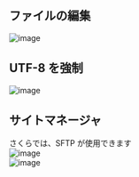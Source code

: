## ファイルの編集

![image](https://user-images.githubusercontent.com/1501327/167968404-777f8e57-b85a-47d8-bc3c-b7a75c8e620c.png)

## UTF-8 を強制

![image](https://user-images.githubusercontent.com/1501327/162949991-a99d6127-1aa1-4fb6-9605-a6a054238e82.png)


## サイトマネージャ

さくらでは、SFTP が使用できます\
![image](https://user-images.githubusercontent.com/1501327/162950112-3e232f05-1128-4a9b-a48b-8e213ce67ad4.png)\
![image](https://user-images.githubusercontent.com/1501327/167968503-22c124c1-7171-40e1-b928-31c6a2c95c7e.png)


